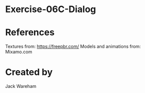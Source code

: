 # Exercise-06C-Dialog

# References

Textures from: https://freepbr.com/
Models and animations from: Mixamo.com

# Created by 
Jack Wareham
